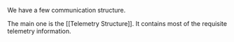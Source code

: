 We have a few communication structure.

The main one is the [[Telemetry Structure]]. It contains most of the requisite telemetry information.